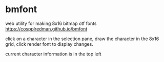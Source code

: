 # bmfont
web utility for making 8x16 bitmap otf fonts
https://cospplredman.github.io/bmfont

click on a character in the selection pane, draw the character in the 8x16 grid, click render font to display changes.

current character information is in the top left
